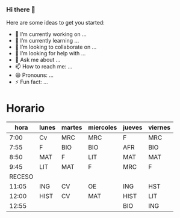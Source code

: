 ### Hi there 👋



Here are some ideas to get you started:

- 🔭 I’m currently working on ...
- 🌱 I’m currently learning ...
- 👯 I’m looking to collaborate on ...
- 🤔 I’m looking for help with ...
- 💬 Ask me about ...
- 📫 How to reach me: ...
- 😄 Pronouns: ...
- ⚡ Fun fact: ...

# Horario
| hora   | lunes  | martes  | miercoles | jueves  | viernes |
|--------|--------|---------|-----------|---------|---------|
| 7:00   | Cv     | MRC     | MRC       | F       | MRC     |
| 7:55   | F      | BIO     | BIO       | AFR     | BIO     |
| 8:50   | MAT    | F       | LIT       | MAT     | MAT     |
| 9:45   | LIT    | MAT     | F         | MRC     | F       |
| RECESO |        |         |           |         |         |
| 11:05  | ING    | CV      | OE        | ING     | HST     |
| 12:00  | HIST   | CV      | MAT       | HIST    | LIT     |
| 12:55  |        |         |           | BIO     | ING     |

